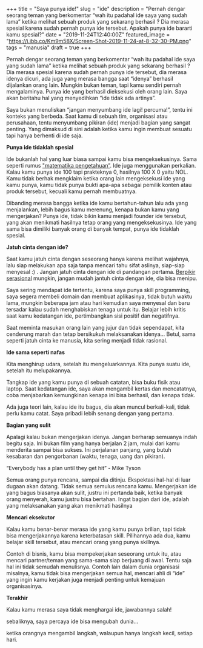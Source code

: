 +++
title = "Saya punya ide!"
slug = "ide"
description = "Pernah dengar seorang teman yang berkomentar “wah itu padahal ide saya yang sudah lama” ketika melihat sebuah produk yang sekarang berhasil ?  Dia merasa spesial karena sudah pernah punya ide tersebut. Apakah punya ide bararti kamu spesial?"
date = "2019-11-24T12:40:00Z"
featured_image = "https://i.ibb.co/Km9m58X/Screen-Shot-2019-11-24-at-8-32-30-PM.png"
tags = "manusia"
draft = true
+++ 

Pernah dengar seorang teman yang berkomentar “wah itu padahal ide saya yang sudah lama” ketika melihat sebuah produk yang sekarang berhasil ?  Dia merasa spesial karena sudah pernah punya ide tersebut, dia merasa idenya dicuri,  ada juga yang merasa bangga saat “idenya” berhasil dijalankan orang lain. Mungkin bukan teman, tapi kamu sendiri pernah mengalaminya. Punya ide yang berhasil dieksekusi oleh orang lain. Saya akan beritahu hal yang menyedihkan “ide tidak ada artinya”.

Saya bukan menuliskan “jangan menyumbang ide lagi! percuma!”, tentu ini konteks yang berbeda. Saat kamu di sebuah tim, organisasi atau perusahaan, tentu menyumbang pikiran (ide) menjadi bagian yang sangat penting. Yang dimaksud di sini adalah ketika kamu ingin membuat sesuatu tapi hanya berhenti di ide saja.

**Punya ide tidaklah spesial**

Ide bukanlah hal yang luar biasa sampai kamu bisa mengeksekusinya. Sama seperti rumus ["matematika pengetahuan”](https://hilman.space/pengetahuan/). Ide juga menggunakan perkalian. Kalau kamu punya ide 100 tapi prakteknya 0, hasilnya 100 X 0 yaitu NOL. Kamu tidak berhak mengklaim ketika orang lain mengeksekusi ide yang kamu punya, kamu tidak punya bukti apa-apa sebagai pemilik konten atau produk tersebut, kecuali kamu pernah membuatnya.

Dibanding merasa bangga ketika ide kamu bertahun-tahun lalu ada yang menjalankan, lebih bagus kamu merenung, kenapa bukan kamu yang mengerjakan?  Punya ide, tidak bikin kamu menjadi founder ide tersebut, yang akan menikmati hasilnya tetap orang yang mengeksekusinya. Ide yang sama bisa dimiliki banyak orang di banyak tempat, punya ide tidaklah spesial.

**Jatuh cinta dengan ide?**

Saat kamu jatuh cinta dengan seseorang hanya karena melihat wajahnya, lalu siap melakukan apa saja tanpa mencari tahu sifat aslinya, siap-siap menyesal :) . Jangan jatuh cinta dengan ide di pandangan pertama.  [Berpikir serasional](https://hilman.space/bias/) mungkin, jangan mudah jantuh cinta dengan ide, dia bisa menipu.

Saya sering mendapat ide tertentu, karena saya punya skill programming, saya segera membeli domain dan membuat aplikasinya, tidak butuh waktu lama, mungkin beberapa jam atau hari kemudian saya menyesal dan baru tersadar kalau sudah menghabiskan tenaga untuk itu. Belajar lebih kritis saat kamu kedatangan ide, pertimbangkan sisi positif dan negatifnya. 

Saat meminta masukan orang lain yang jujur dan tidak sependapat, kita cenderung marah dan tetap bersikukuh melaksanakan idenya…  Betul, sama seperti jatuh cinta ke manusia, kita sering menjadi tidak rasional.

**Ide sama seperti nafas**

Kita menghirup udara, setelah itu mengeluarkannya. Kita punya suatu ide, setelah itu melupakannya.

Tangkap ide yang kamu punya di sebuah catatan, bisa buku fisik atau laptop. Saat kedatangan ide, saya akan mengambil kertas dan mencatatnya, coba menjabarkan kemungkinan kenapa ini bisa berhasil, dan kenapa tidak. 

Ada juga teori lain, kalau ide itu bagus, dia akan muncul berkali-kali, tidak perlu kamu catat. Saya pribadi lebih senang dengan yang pertama.

**Bagian yang sulit**

Apalagi kalau bukan mengerjakan idenya. Jangan berharap semuanya indah begitu saja. Ini bukan film yang hanya berjalan 2 jam, mulai dari kamu menderita sampai bisa sukses. Ini perjalanan panjang, yang butuh kesabaran dan pengorbanan (waktu, tenaga, uang dan pikiran). 

“Everybody has a plan until they get hit” - Mike Tyson

Semua orang punya rencana, sampai dia ditinju. Ekspektasi hal-hal di luar dugaan akan datang. Tidak semua semulus rencana kamu. Mengerjakan ide yang bagus biasanya akan sulit, justru ini pertanda baik, ketika banyak orang menyerah, kamu justru bisa bertahan. Ingat bagian dari ide, adalah yang melaksanakan yang akan menikmati hasilnya

**Mencari eksekutor**

Kalau kamu benar-benar merasa ide yang kamu punya brilian, tapi tidak bisa mengerjakannya karena keterbatasan skill. Pilihannya ada dua, kamu belajar skill tersebut, atau mencari orang yang punya skillnya.

Contoh di bisnis, kamu bisa mempekerjakan seseorang untuk itu, atau mencari partner/teman yang sama-sama siap berjuang di awal. Tentu saja hal ini tidak semudah menulisnya. Contoh lain dalam dunia organisasi misalnya, kamu tidak bisa mengerjakan semua hal, mencari ahli di “ide” yang ingin kamu kerjakan juga menjadi penting untuk kemajuan organisasinya.  

**Terakhir**

Kalau kamu merasa saya tidak menghargai ide, jawabannya salah!

sebaliknya, saya percaya ide bisa mengubah dunia… 

ketika orangnya mengambil langkah, walaupun hanya langkah kecil, setiap hari.